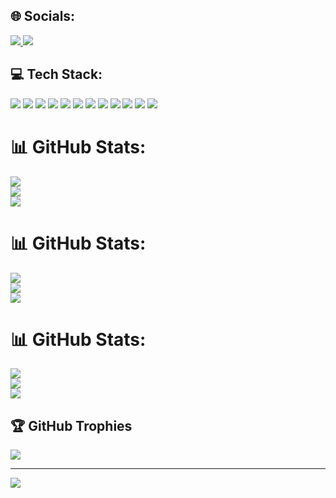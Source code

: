 ## 🌐 Socials:
<p>
    <a href="https://instagram.com" target="_blank">
        <img src="https://img.shields.io/badge/Instagram-E4405F?style=for-the-badge&logo=instagram&logoColor=white" />
    </a>
    <a href="https://t.me/KhNurdavlat" target="_blank">
        <img src="https://img.shields.io/badge/Telegram-0088CC?style=for-the-badge&logo=telegram&logoColor=white" />
    </a>
</p>

## 💻 Tech Stack:
<p>
    <img src="https://img.shields.io/badge/PHP-777BB4?style=for-the-badge&logo=php&logoColor=white" />
    <img src="https://img.shields.io/badge/HTML5-E34F26?style=for-the-badge&logo=html5&logoColor=white" />
    <img src="https://img.shields.io/badge/CSS3-1572B6?style=for-the-badge&logo=css3&logoColor=white" />
    <img src="https://img.shields.io/badge/JavaScript-F7DF1E?style=for-the-badge&logo=javascript&logoColor=black" />
    <img src="https://img.shields.io/badge/Bootstrap-7952B3?style=for-the-badge&logo=bootstrap&logoColor=white" />
    <img src="https://img.shields.io/badge/Tailwind%20CSS-38B2AC?style=for-the-badge&logo=tailwind-css&logoColor=white" />
    <img src="https://img.shields.io/badge/NPM-CB3837?style=for-the-badge&logo=npm&logoColor=white" />
    <img src="https://img.shields.io/badge/OOP-009999?style=for-the-badge&logo=code&logoColor=white" />
    <img src="https://img.shields.io/badge/Laravel-FF2D20?style=for-the-badge&logo=laravel&logoColor=white" />
    <img src="https://img.shields.io/badge/MySQL-00758F?style=for-the-badge&logo=mysql&logoColor=white" />
    <img src="https://img.shields.io/badge/Docker-2496ED?style=for-the-badge&logo=docker&logoColor=white" />
    <img src="https://img.shields.io/badge/Postman-FF6C37?style=for-the-badge&logo=postman&logoColor=white" />
</p>

# 📊 GitHub Stats:
![](https://github-readme-stats.vercel.app/api?username=nNurdavlat&theme=dark&hide_border=false&include_all_commits=false&count_private=false)<br/>
![](https://github-readme-streak-stats.herokuapp.com/?user=nNurdavlat&theme=dark&hide_border=false)<br/>
![](https://github-readme-stats.vercel.app/api/top-langs/?username=nNurdavlat&theme=dark&hide_border=false&include_all_commits=false&count_private=false&layout=compact)


# 📊 GitHub Stats:
![](https://github-readme-stats.vercel.app/api?username=nNurdavlat&theme=tokyonight&hide_border=true&icon_color=79ff97)<br/>
![](https://github-readme-streak-stats.herokuapp.com/?user=nNurdavlat&theme=tokyonight&hide_border=true)<br/>
![](https://github-readme-stats.vercel.app/api/top-langs/?username=nNurdavlat&theme=tokyonight&hide_border=true&layout=compact)


# 📊 GitHub Stats:
![](https://github-readme-stats.vercel.app/api?username=nNurdavlat&theme=tokyonight&hide_border=true&icon_color=ff9800&title_color=ff5733&text_color=00e676)<br/>
![](https://github-readme-streak-stats.herokuapp.com/?user=nNurdavlat&theme=tokyonight&hide_border=true&fire=ff1744&ring=ff9100&currStreakLabel=00e5ff)<br/>
![](https://github-readme-stats.vercel.app/api/top-langs/?username=nNurdavlat&theme=tokyonight&hide_border=true&layout=compact&title_color=ffeb3b&text_color=ffffff)




## 🏆 GitHub Trophies
![](https://github-profile-trophy.vercel.app/?username=nNurdavlat&theme=radical&no-frame=false&no-bg=true&margin-w=4)

---
[![](https://visitcount.itsvg.in/api?id=nNurdavlat&icon=0&color=1)](https://visitcount.itsvg.in)

